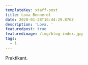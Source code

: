 ```yaml
---
templateKey: staff-post
title: Lova Bennerdt
date: 2020-01-28T16:44:29.876Z
description: 'Lova. '
featuredpost: true
featuredimage: /img/blog-index.jpg
tags:
  - l
---
```

Praktikant.

